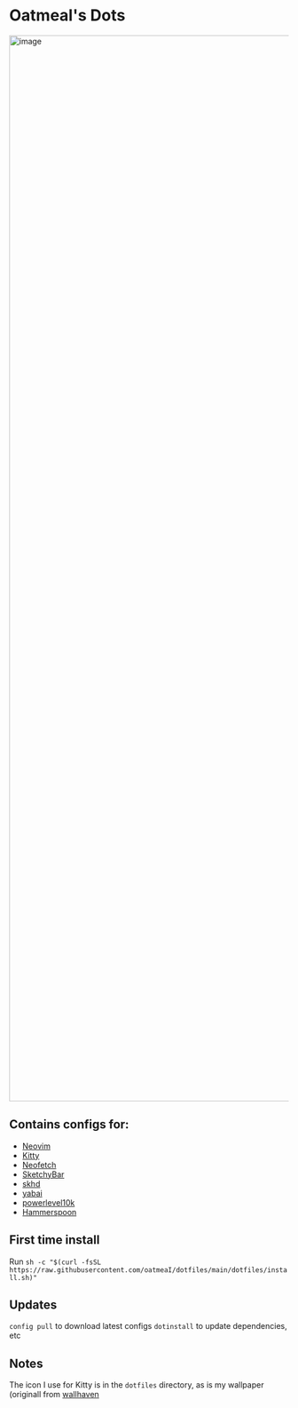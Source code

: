 # Oatmeal's Dots

<img width="1920" alt="image" src="https://user-images.githubusercontent.com/1302124/184759997-85ddc1eb-c9d9-457c-b8d2-a68441502de2.png">

## Contains configs for:

- [Neovim](https://neovim.io/)
- [Kitty](https://sw.kovidgoyal.net/kitty/)
- [Neofetch](https://github.com/dylanaraps/neofetch)
- [SketchyBar](https://felixkratz.github.io/SketchyBar/)
- [skhd](https://github.com/koekeishiya/skhd)
- [yabai](https://github.com/koekeishiya/yabai)
- [powerlevel10k](https://github.com/romkatv/powerlevel10k)
- [Hammerspoon](https://www.hammerspoon.org/)

## First time install

Run `sh -c "$(curl -fsSL https://raw.githubusercontent.com/oatmeaI/dotfiles/main/dotfiles/install.sh)"`

## Updates

`config pull` to download latest configs
`dotinstall` to update dependencies, etc

## Notes
The icon I use for Kitty is in the `dotfiles` directory, as is my wallpaper (originall from [wallhaven](https://wallhaven.cc/)
